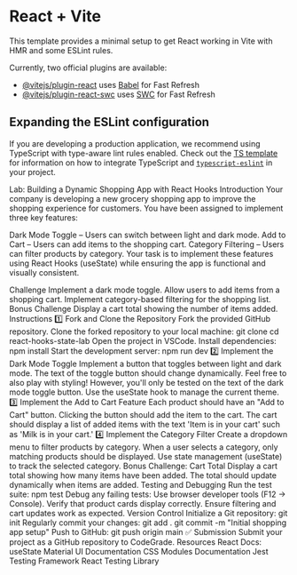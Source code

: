 # React + Vite

This template provides a minimal setup to get React working in Vite with HMR and some ESLint rules.

Currently, two official plugins are available:

- [@vitejs/plugin-react](https://github.com/vitejs/vite-plugin-react/blob/main/packages/plugin-react) uses [Babel](https://babeljs.io/) for Fast Refresh
- [@vitejs/plugin-react-swc](https://github.com/vitejs/vite-plugin-react/blob/main/packages/plugin-react-swc) uses [SWC](https://swc.rs/) for Fast Refresh

## Expanding the ESLint configuration

If you are developing a production application, we recommend using TypeScript with type-aware lint rules enabled. Check out the [TS template](https://github.com/vitejs/vite/tree/main/packages/create-vite/template-react-ts) for information on how to integrate TypeScript and [`typescript-eslint`](https://typescript-eslint.io) in your project.


Lab: Building a Dynamic Shopping App with React Hooks
Introduction
Your company is developing a new grocery shopping app to improve the shopping experience for customers. You have been assigned to implement three key features:

Dark Mode Toggle – Users can switch between light and dark mode.
Add to Cart – Users can add items to the shopping cart.
Category Filtering – Users can filter products by category.
Your task is to implement these features using React Hooks (useState) while ensuring the app is functional and visually consistent.

Challenge
Implement a dark mode toggle.
Allow users to add items from a shopping cart.
Implement category-based filtering for the shopping list.
Bonus Challenge
Display a cart total showing the number of items added.
Instructions
1️⃣ Fork and Clone the Repository
Fork the provided GitHub repository.
Clone the forked repository to your local machine:
git clone <your-forked-repository-url>
cd react-hooks-state-lab
Open the project in VSCode.
Install dependencies:
npm install
Start the development server:
npm run dev
2️⃣ Implement the Dark Mode Toggle
Implement a button that toggles between light and dark mode.
The text of the toggle button should change dynamically.
Feel free to also play with styling! However, you'll only be tested on the text of the dark mode toggle button.
Use the useState hook to manage the current theme.
3️⃣ Implement the Add to Cart Feature
Each product should have an "Add to Cart" button.
Clicking the button should add the item to the cart.
The cart should display a list of added items with the text 'Item is in your cart' such as 'Milk is in your cart.'
4️⃣ Implement the Category Filter
Create a dropdown menu to filter products by category.
When a user selects a category, only matching products should be displayed.
Use state management (useState) to track the selected category.
Bonus Challenge: Cart Total
Display a cart total showing how many items have been added.
The total should update dynamically when items are added.
Testing and Debugging
Run the test suite:
npm test
Debug any failing tests:
Use browser developer tools (F12 → Console).
Verify that product cards display correctly.
Ensure filtering and cart updates work as expected.
Version Control
Initialize a Git repository:
git init
Regularly commit your changes:
git add .
git commit -m "Initial shopping app setup"
Push to GitHub:
git push origin main
✅ Submission
Submit your project as a GitHub repository to CodeGrade.
Resources
React Docs: useState
Material UI Documentation
CSS Modules Documentation
Jest Testing Framework
React Testing Library